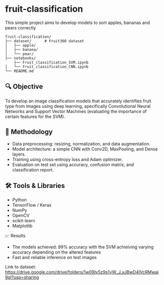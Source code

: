 # fruit-classification
This simple project aims to develop models to sort apples, bananas and pears correctly

```
fruit-classification/
├── dataset/      # Fruit360 dataset
│   ├── apple/
│   ├── banana/
│   └── pear/
├── notebooks/
    ├── Fruit_classification_SVM.ipynb
│   └── Fruit_classification_CNN.ipynb
└── README.md
```
## 🔍 Objective
To develop an image classification models that accurately identifies fruit type from images using deep learning, specifically Convolutional Neural Networks and Support Vector Machines (evaluating the importance of certain features for the SVM).

## 🧠 Methodology
- Data preprocessing: resizing, normalization, and data augmentation.
- Model architecture: a simple CNN with Conv2D, MaxPooling, and Dense layers.
- Training using cross-entropy loss and Adam optimizer.
- Evaluation on test set using accuracy, confusion matrix, and classification report.

## 🛠️ Tools & Libraries
- Python
- TensorFlow / Keras
- NumPy
- OpenCV
- scikit-learn
- Matplotlib

📈 Results
- The models achieved: 99% accuracy with the SVM achieiving varying accuracy depending on the altered features
- Fast and reliable inference on test images

Link to dataset: https://drive.google.com/drive/folders/1w09Iv5z9s1yW_J_vJBwD4lVcRMwai9ql?usp=sharing
